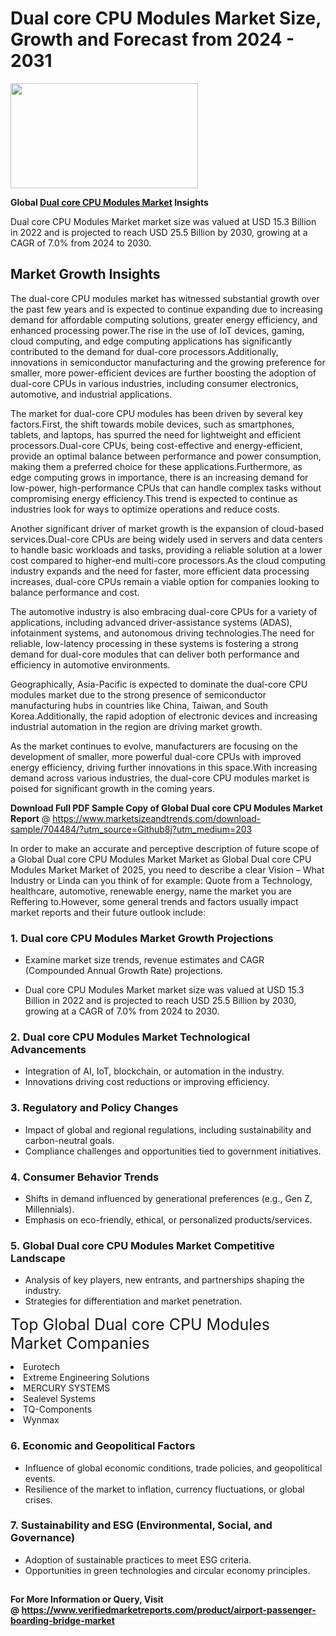 <H1>Dual core CPU Modules Market Size, Growth and Forecast from 2024 - 2031</H1><img class="aligncenter size-medium wp-image-584254" src="https://thirdeyenews.in/wp-content/uploads/2024/09/Global-Market-Research-300x168.jpeg" alt="" width="300" height="168" /><p><strong>Global&nbsp;<a href="https://www.marketsizeandtrends.com/download-sample/704484/?utm_source=Github8j?utm_medium=203">Dual core CPU Modules Market</a> Insights</strong></p><p>Dual core CPU Modules Market market size was valued at USD 15.3 Billion in 2022 and is projected to reach USD 25.5 Billion by 2030, growing at a CAGR of 7.0% from 2024 to 2030.</p><p><h2>Market Growth Insights</h2> <p>The dual-core CPU modules market has witnessed substantial growth over the past few years and is expected to continue expanding due to increasing demand for affordable computing solutions, greater energy efficiency, and enhanced processing power.The rise in the use of IoT devices, gaming, cloud computing, and edge computing applications has significantly contributed to the demand for dual-core processors.Additionally, innovations in semiconductor manufacturing and the growing preference for smaller, more power-efficient devices are further boosting the adoption of dual-core CPUs in various industries, including consumer electronics, automotive, and industrial applications.</p> <p>The market for dual-core CPU modules has been driven by several key factors.First, the shift towards mobile devices, such as smartphones, tablets, and laptops, has spurred the need for lightweight and efficient processors.Dual-core CPUs, being cost-effective and energy-efficient, provide an optimal balance between performance and power consumption, making them a preferred choice for these applications.Furthermore, as edge computing grows in importance, there is an increasing demand for low-power, high-performance CPUs that can handle complex tasks without compromising energy efficiency.This trend is expected to continue as industries look for ways to optimize operations and reduce costs.</p> <p>Another significant driver of market growth is the expansion of cloud-based services.Dual-core CPUs are being widely used in servers and data centers to handle basic workloads and tasks, providing a reliable solution at a lower cost compared to higher-end multi-core processors.As the cloud computing industry expands and the need for faster, more efficient data processing increases, dual-core CPUs remain a viable option for companies looking to balance performance and cost.</p> <p>The automotive industry is also embracing dual-core CPUs for a variety of applications, including advanced driver-assistance systems (ADAS), infotainment systems, and autonomous driving technologies.The need for reliable, low-latency processing in these systems is fostering a strong demand for dual-core modules that can deliver both performance and efficiency in automotive environments.</p> <p>Geographically, Asia-Pacific is expected to dominate the dual-core CPU modules market due to the strong presence of semiconductor manufacturing hubs in countries like China, Taiwan, and South Korea.Additionally, the rapid adoption of electronic devices and increasing industrial automation in the region are driving market growth.</p> <p>As the market continues to evolve, manufacturers are focusing on the development of smaller, more powerful dual-core CPUs with improved energy efficiency, driving further innovations in this space.With increasing demand across various industries, the dual-core CPU modules market is poised for significant growth in the coming years.</p> <p><span class=""><strong>Download Full PDF Sample Copy of Global Dual core CPU Modules Market Report</strong> @ <a href="https://www.marketsizeandtrends.com/download-sample/704484/?utm_source=Github8j?utm_medium=203" target="_blank">https://www.marketsizeandtrends.com/download-sample/704484/?utm_source=Github8j?utm_medium=203</a></span></p><p>In order to make an accurate and perceptive description of future scope of a Global&nbsp;Dual core CPU Modules Market Market as Global&nbsp;Dual core CPU Modules Market Market of 2025, you need to describe a clear Vision &ndash; What Industry or Linda can you think of for example: Quote from a Technology, healthcare, automotive, renewable energy, name the market you are Reffering to.However, some general trends and factors usually impact market reports and their future outlook include:</p><h3>1.&nbsp;<strong>Dual core CPU Modules Market Growth Projections</strong></h3><ul><li>Examine market size trends, revenue estimates and CAGR (Compounded Annual Growth Rate) projections.</li><li><p>Dual core CPU Modules Market market size was valued at USD 15.3 Billion in 2022 and is projected to reach USD 25.5 Billion by 2030, growing at a CAGR of 7.0% from 2024 to 2030.</p></li></ul><h3>2.&nbsp;<strong>Dual core CPU Modules Market Technological Advancements</strong></h3><ul><li>Integration of AI, IoT, blockchain, or automation in the industry.</li><li>Innovations driving cost reductions or improving efficiency.</li></ul><h3>3.&nbsp;<strong>Regulatory and Policy Changes</strong></h3><ul><li>Impact of global and regional regulations, including sustainability and carbon-neutral goals.</li><li>Compliance challenges and opportunities tied to government initiatives.</li></ul><h3>4.&nbsp;<strong>Consumer Behavior Trends</strong></h3><ul><li>Shifts in demand influenced by generational preferences (e.g., Gen Z, Millennials).</li><li>Emphasis on eco-friendly, ethical, or personalized products/services.</li></ul><h3>5.&nbsp;<strong>Global Dual core CPU Modules Market Competitive Landscape</strong></h3><ul><li>Analysis of key players, new entrants, and partnerships shaping the industry.</li><li>Strategies for differentiation and market penetration.</li></ul><p data-pm-slice="1 1 []"><span style="color: inherit; font-family: inherit; font-size: 25px;">Top Global Dual core CPU Modules Market Companies</span></p><div class="" data-test-id=""><p><li>Eurotech</li><li> Extreme Engineering Solutions</li><li> MERCURY SYSTEMS</li><li> Sealevel Systems</li><li> TQ-Components</li><li> Wynmax</li></p></div><h3>6.&nbsp;<strong>Economic and Geopolitical Factors</strong></h3><ul><li>Influence of global economic conditions, trade policies, and geopolitical events.</li><li>Resilience of the market to inflation, currency fluctuations, or global crises.</li></ul><h3>7.&nbsp;<strong>Sustainability and ESG (Environmental, Social, and Governance)</strong></h3><ul><li>Adoption of sustainable practices to meet ESG criteria.</li><li>Opportunities in green technologies and circular economy principles.</li></ul><h2><strong style="font-size: 14px;">For More Information or Query, Visit @&nbsp;</strong><a style="background-color: #ffffff; font-size: 14px;" href="https://www.marketsizeandtrends.com/report/dual-core-cpu-modules-market/" target="_blank">https://www.verifiedmarketreports.com/product/airport-passenger-boarding-bridge-market</a></h2>